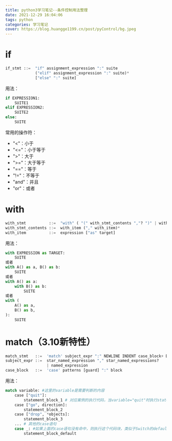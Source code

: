 ```yaml
---
title: python3学习笔记--条件控制用法整理
date: 2021-12-29 16:04:06
tags: python
categories: 学习笔记
cover: https://blog.huangge1199.cn/post/pyControl/bg.jpeg
---
```


# if

```python
if_stmt ::=  "if" assignment_expression ":" suite
             ("elif" assignment_expression ":" suite)*
             ["else" ":" suite]
```

用法：

```python
if EXPRESSION1:
    SUITE1
elif EXPRESSION2:
    SUITE2
else:
    SUITE
```

常用的操作符：

- "<"：小于
- "<="：小于等于
- ">"：大于
- ">="：大于等于
- "=="：等于
- "!="：不等于
- "and"：并且
- "or"：或者

# with

```python
with_stmt          ::=  "with" ( "(" with_stmt_contents ","? ")" | with_stmt_contents ) ":" suite
with_stmt_contents ::=  with_item ("," with_item)*
with_item          ::=  expression ["as" target]
```

用法：

```python
with EXPRESSION as TARGET:
    SUITE
或者
with A() as a, B() as b:
    SUITE
或者
with A() as a:
    with B() as b:
        SUITE
或者
with (
    A() as a,
    B() as b,
):
    SUITE
```

# match（3.10新特性）

```python
match_stmt   ::=  'match' subject_expr ":" NEWLINE INDENT case_block+ DEDENT
subject_expr ::=  star_named_expression "," star_named_expressions?
                  | named_expression
case_block   ::=  'case' patterns [guard] ":" block
```

用法：

```python
match variable: #这里的variable是需要判断的内容
    case ["quit"]: 
        statement_block_1 # 对应案例的执行代码，当variable="quit"时执行statement_block_1
    case ["go", direction]: 
        statement_block_2
    case ["drop", *objects]: 
        statement_block_3
    ... # 其他的case语句
    case _: #如果上面的case语句没有命中，则执行这个代码块，类似于Switch的default
        statement_block_default
```

